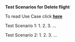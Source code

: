 **Test Scenarios for Delete flight**

To read Use Case click [**here**]( ../../UseCasesSalesOfficer.md )

Test Scenario 1:
1.
2.
3.
...

Test Scenario 2:
1.
2.
3.
...
